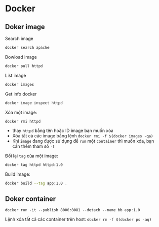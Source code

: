 # Docker

## Doker image

Search image
```sh
docker search apache
```
Dowload image
```sh
docker pull httpd
```
List image
```sh
docker images
```
Get info docker
```sh
docker image inspect httpd
```

Xóa một image:
```sh
docker rmi httpd
```

- thay `httpd` bằng tên hoặc ID image bạn muốn xóa
- Xóa tất cả các image bằng lệnh `docker rmi -f $(docker images -qa)`
- Khi `image` đang được sử dụng để `run` một `container` thì muốn xóa, bạn cần thêm tham số `-f`
        
Đổi lại `tag` của một image:
```sh
docker tag httpd httpd:1.0
```
Build image:
```sh
docker build --tag app:1.0 .
```
## Doker container

```
docker run -it --publish 8000:8081 --detach --name bb app:1.0  
```

Lệnh xóa tất cả các container trên host: 
``` docker rm -f $(docker ps -aq) ```
